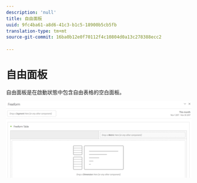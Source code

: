 ```yaml
---
description: 'null'
title: 自由面板
uuid: 9fc4ba61-a8d6-41c3-b1c5-18900b5cb5fb
translation-type: tm+mt
source-git-commit: 16ba0b12e0f70112f4c10804d0a13c278388ecc2

---
```



# 自由面板

自由面板是在啟動狀態中包含自由表格的空白面板。

![](assets/freeform-panel.png)

